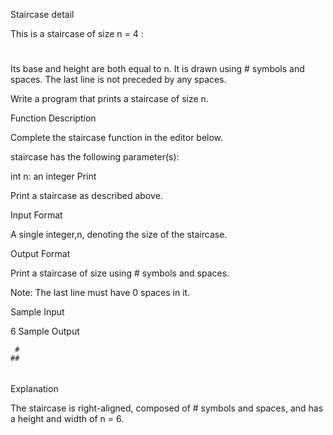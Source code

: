 Staircase detail

This is a staircase of size n = 4 :

   #
  ##
 ###
####
Its base and height are both equal to n. It is drawn using # symbols and spaces. The last line is not preceded by any spaces.

Write a program that prints a staircase of size n.

Function Description

Complete the staircase function in the editor below.

staircase has the following parameter(s):

int n: an integer
Print

Print a staircase as described above.

Input Format

A single integer,n, denoting the size of the staircase.


Output Format

Print a staircase of size  using # symbols and spaces.

Note: The last line must have 0 spaces in it.

Sample Input

6 
Sample Output

     #
    ##
   ###
  ####
 #####
######
Explanation

The staircase is right-aligned, composed of # symbols and spaces, and has a height and width of n = 6.